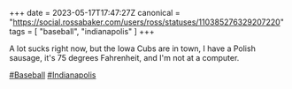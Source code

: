 +++
date = 2023-05-17T17:47:27Z
canonical = "https://social.rossabaker.com/users/ross/statuses/110385276329207220"
tags = [ "baseball", "indianapolis" ]
+++

<p>A lot sucks right now, but the Iowa Cubs are in town, I have a Polish sausage, it&#39;s 75 degrees Fahrenheit, and I&#39;m not at a computer.</p><p><a href="https://social.rossabaker.com/tags/Baseball" class="mention hashtag" rel="tag">#<span>Baseball</span></a> <a href="https://social.rossabaker.com/tags/Indianapolis" class="mention hashtag" rel="tag">#<span>Indianapolis</span></a></p>
